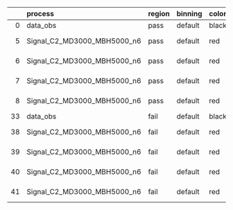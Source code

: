 |    | process                     | region   | binning   | color   | process_type   |   scale | variation   | source_filename                                                      | source_histname    | alias                       | title     |   combine_idx |     lnN |   shapes | syst_type   | direction   | variation_alias   |
|---:|:----------------------------|:---------|:----------|:--------|:---------------|--------:|:------------|:---------------------------------------------------------------------|:-------------------|:----------------------------|:----------|--------------:|--------:|---------:|:------------|:------------|:------------------|
|  0 | data_obs                    | pass     | default   | black   | DATA           |       1 | nominal     | ./histograms_for_2DAlphabet_v18//BH_Data.root                        | hpass              | Data                        | Data      |           nan | nan     |      nan | nan         | nan         | nan               |
|  5 | Signal_C2_MD3000_MBH5000_n6 | pass     | default   | red     | SIGNAL         |       1 | lumi        | ./histograms_for_2DAlphabet_v18//BH_Signal_C2_MD3000_MBH5000_n6.root | hpass              | Signal_C2_MD3000_MBH5000_n6 | BH signal |           nan |   1.016 |      nan | lnN         | nan         | nan               |
|  6 | Signal_C2_MD3000_MBH5000_n6 | pass     | default   | red     | SIGNAL         |       1 | SVM         | ./histograms_for_2DAlphabet_v18//BH_Signal_C2_MD3000_MBH5000_n6.root | hpass_SVMsyst_up   | Signal_C2_MD3000_MBH5000_n6 | BH signal |           nan | nan     |        1 | shapes      | Up          | SVMsyst           |
|  7 | Signal_C2_MD3000_MBH5000_n6 | pass     | default   | red     | SIGNAL         |       1 | SVM         | ./histograms_for_2DAlphabet_v18//BH_Signal_C2_MD3000_MBH5000_n6.root | hpass_SVMsyst_down | Signal_C2_MD3000_MBH5000_n6 | BH signal |           nan | nan     |        1 | shapes      | Down        | SVMsyst           |
|  8 | Signal_C2_MD3000_MBH5000_n6 | pass     | default   | red     | SIGNAL         |       1 | nominal     | ./histograms_for_2DAlphabet_v18//BH_Signal_C2_MD3000_MBH5000_n6.root | hpass              | Signal_C2_MD3000_MBH5000_n6 | BH signal |           nan | nan     |      nan | nan         | nan         | nan               |
| 33 | data_obs                    | fail     | default   | black   | DATA           |       1 | nominal     | ./histograms_for_2DAlphabet_v18//BH_Data.root                        | hfail              | Data                        | Data      |           nan | nan     |      nan | nan         | nan         | nan               |
| 38 | Signal_C2_MD3000_MBH5000_n6 | fail     | default   | red     | SIGNAL         |       1 | lumi        | ./histograms_for_2DAlphabet_v18//BH_Signal_C2_MD3000_MBH5000_n6.root | hfail              | Signal_C2_MD3000_MBH5000_n6 | BH signal |           nan |   1.016 |      nan | lnN         | nan         | nan               |
| 39 | Signal_C2_MD3000_MBH5000_n6 | fail     | default   | red     | SIGNAL         |       1 | SVM         | ./histograms_for_2DAlphabet_v18//BH_Signal_C2_MD3000_MBH5000_n6.root | hfail_SVMsyst_up   | Signal_C2_MD3000_MBH5000_n6 | BH signal |           nan | nan     |        1 | shapes      | Up          | SVMsyst           |
| 40 | Signal_C2_MD3000_MBH5000_n6 | fail     | default   | red     | SIGNAL         |       1 | SVM         | ./histograms_for_2DAlphabet_v18//BH_Signal_C2_MD3000_MBH5000_n6.root | hfail_SVMsyst_down | Signal_C2_MD3000_MBH5000_n6 | BH signal |           nan | nan     |        1 | shapes      | Down        | SVMsyst           |
| 41 | Signal_C2_MD3000_MBH5000_n6 | fail     | default   | red     | SIGNAL         |       1 | nominal     | ./histograms_for_2DAlphabet_v18//BH_Signal_C2_MD3000_MBH5000_n6.root | hfail              | Signal_C2_MD3000_MBH5000_n6 | BH signal |           nan | nan     |      nan | nan         | nan         | nan               |